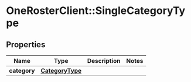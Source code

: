 # OneRosterClient::SingleCategoryType

## Properties
Name | Type | Description | Notes
------------ | ------------- | ------------- | -------------
**category** | [**CategoryType**](CategoryType.md) |  | 

